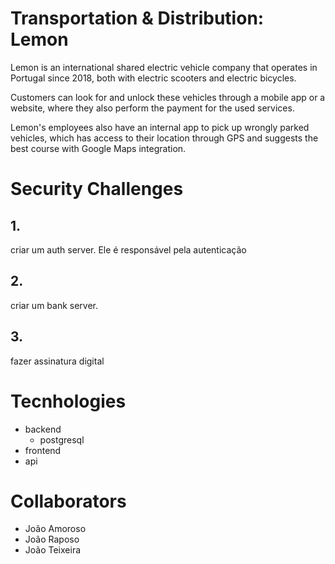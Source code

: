 # Transportation & Distribution: Lemon

Lemon is an international shared electric vehicle company that operates in Portugal since 2018, both with electric scooters and electric bicycles.

Customers can look for and unlock these vehicles through a mobile app or a website, where they also perform the payment for the used services.

Lemon's employees also have an internal app to pick up wrongly parked vehicles, which has access to their location through GPS and suggests the best course with Google Maps integration.

# Security Challenges

## 1.

criar um auth server. Ele é responsável pela autenticação

## 2.

criar um bank server.

## 3.

fazer assinatura digital

# Tecnhologies

-   backend
    -   postgresql
-   frontend
-   api

# Collaborators

-   João Amoroso
-   João Raposo
-   João Teixeira
